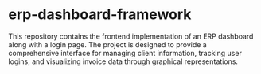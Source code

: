 # erp-dashboard-framework
This repository contains the frontend implementation of an ERP dashboard along with a login page. The project is designed to provide a comprehensive interface for managing client information, tracking user logins, and visualizing invoice data through graphical representations.
